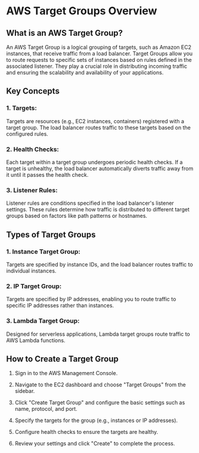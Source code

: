 # AWS Target Groups Overview

## What is an AWS Target Group?
An AWS Target Group is a logical grouping of targets, such as Amazon EC2 instances, that receive traffic from a load balancer. Target Groups allow you to route requests to specific sets of instances based on rules defined in the associated listener. They play a crucial role in distributing incoming traffic and ensuring the scalability and availability of your applications.

## Key Concepts

### 1. Targets:
Targets are resources (e.g., EC2 instances, containers) registered with a target group. The load balancer routes traffic to these targets based on the configured rules.

### 2. Health Checks:
Each target within a target group undergoes periodic health checks. If a target is unhealthy, the load balancer automatically diverts traffic away from it until it passes the health check.

### 3. Listener Rules:
Listener rules are conditions specified in the load balancer's listener settings. These rules determine how traffic is distributed to different target groups based on factors like path patterns or hostnames.

## Types of Target Groups

### 1. Instance Target Group:
Targets are specified by instance IDs, and the load balancer routes traffic to individual instances.

### 2. IP Target Group:
Targets are specified by IP addresses, enabling you to route traffic to specific IP addresses rather than instances.

### 3. Lambda Target Group:
Designed for serverless applications, Lambda target groups route traffic to AWS Lambda functions.

## How to Create a Target Group
1. Sign in to the AWS Management Console.

2. Navigate to the EC2 dashboard and choose "Target Groups" from the sidebar.

3. Click "Create Target Group" and configure the basic settings such as name, protocol, and port.

4. Specify the targets for the group (e.g., instances or IP addresses).

5. Configure health checks to ensure the targets are healthy.

6. Review your settings and click "Create" to complete the process.